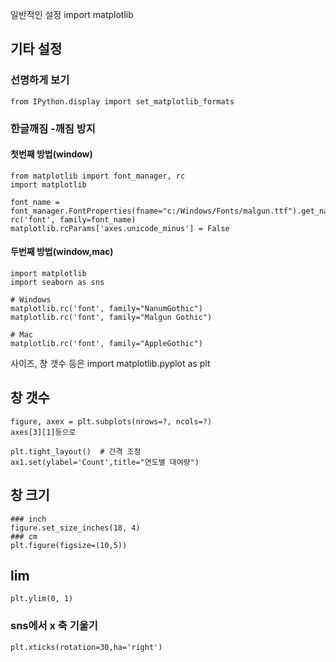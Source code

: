 일반적인 설정
import matplotlib
## 기타 설정
### 선명하게 보기
```PYTHON3
from IPython.display import set_matplotlib_formats
```

### 한글깨짐 -깨짐 방지  
#### 첫번째 방법(window)
```PYTHON3
from matplotlib import font_manager, rc
import matplotlib

font_name = font_manager.FontProperties(fname="c:/Windows/Fonts/malgun.ttf").get_name()
rc('font', family=font_name)
matplotlib.rcParams['axes.unicode_minus'] = False
```
    
    
    
#### 두번째 방법(window,mac)
```PYTHON3
import matplotlib
import seaborn as sns

# Windows
matplotlib.rc('font', family="NanumGothic")
matplotlib.rc('font', family="Malgun Gothic")

# Mac
matplotlib.rc('font', family="AppleGothic")
```


사이즈, 창 갯수 등은 import matplotlib.pyplot as plt
## 창 갯수
```PYTHON3
figure, axex = plt.subplots(nrows=?, ncols=?)
axes[3][1]등으로 

plt.tight_layout()  # 간격 조정
ax1.set(ylabel='Count',title="연도별 대여량")
```

## 창 크기
```PYTHON3
### inch
figure.set_size_inches(18, 4)
### cm
plt.figure(figsize=(10,5))

```

## lim
```PYTHON3
plt.ylim(0, 1)
```

### sns에서 x 축 기울기
```python3
plt.xticks(rotation=30,ha='right')
```
